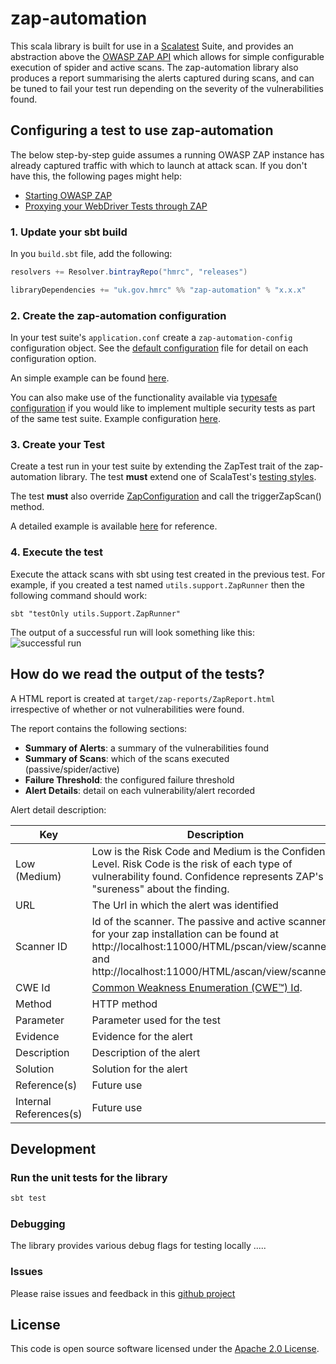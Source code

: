 # zap-automation
This scala library is built for use in a [Scalatest](http://www.scalatest.org/) Suite, and provides an abstraction above the [OWASP ZAP API](https://www.owasp.org/index.php/OWASP_Zed_Attack_Proxy_Project) which allows for simple configurable execution of spider and active scans. The zap-automation library also produces a report summarising the alerts captured during scans, and can be tuned to fail your test run depending on the severity of the vulnerabilities found.

## Configuring a test to use zap-automation
The below step-by-step guide assumes a running OWASP ZAP instance has already captured traffic with which to launch at attack scan.  If you don't have this, the following pages might help:
- [Starting OWASP ZAP](wiki/WIP:-Managing-ZAP-Sessions-from-the-command-line)
- [Proxying your WebDriver Tests through ZAP](wiki/WIP:-Managing-ZAP-Sessions-from-the-command-line)

### 1. Update your sbt build
In you `build.sbt` file, add the following: 

```scala
resolvers += Resolver.bintrayRepo("hmrc", "releases")

libraryDependencies += "uk.gov.hmrc" %% "zap-automation" % "x.x.x"
```

### 2. Create the zap-automation configuration
In your test suite's `application.conf` create a `zap-automation-config` configuration object.  See the [default configuration](src/main/resources/reference.conf) file for detail on each configuration option. 

An simple example can be found [here](examples/singleConfigExample/resources/singleConfigExampleApplication.conf). 

You can also make use of the functionality available via [typesafe configuration](https://github.com/lightbend/config) if you would like to implement multiple security tests as part of the same test suite.  Example configuration [here](examples/multipleConfigExample/resources/multipleConfigExampleApplication.conf).
  
### 3. Create your Test
Create a test run in your test suite by extending the ZapTest trait of the zap-automation library. The test **must** extend one of ScalaTest's [testing styles](http://www.scalatest.org/user_guide/selecting_a_style). 

The test **must** also override [ZapConfiguration](src/main/scala/uk/gov/hmrc/zap/config/ZapConfiguration.scala) and call the triggerZapScan() method.

A detailed example is available [here](examples/singleConfigExample/SingleConfigExampleRunner.scala) for reference.

### 4. Execute the test
Execute the attack scans with sbt using test created in the previous test.  For example, if you created a test named `utils.support.ZapRunner` then the following command should work:

```sbt "testOnly utils.Support.ZapRunner"```

The output of a successful run will look something like this:
![successful run](/images/console-successful-run.png)

## How do we read the output of the tests?
A HTML report is created at `target/zap-reports/ZapReport.html` irrespective of whether or not vulnerabilities were found.  

The report contains the following sections:
- **Summary of Alerts**: a summary of the vulnerabilities found
- **Summary of Scans**: which of the scans executed (passive/spider/active)
- **Failure Threshold**: the configured failure threshold
- **Alert Details**: detail on each vulnerability/alert recorded 

Alert detail description:


| Key | Description | 
| --- | --- | 
| Low (Medium)  | Low is the Risk Code  and Medium is the Confidence Level. Risk Code is the risk of each type of vulnerability found. Confidence represents ZAP's "sureness" about the finding.| 
| URL      | The Url in which the alert was identified      |  
| Scanner ID | Id of the scanner. The passive and active scanners for your zap installation can be found at http://localhost:11000/HTML/pscan/view/scanners/ and http://localhost:11000/HTML/ascan/view/scanners/       |   
| CWE Id | [Common Weakness Enumeration (CWE™) Id](https://cwe.mitre.org/about/faq.html).      |   
| Method | HTTP method      |   
| Parameter | Parameter used for the test      |   
| Evidence | Evidence for the alert      |   
| Description | Description of the alert      |   
| Solution | Solution for the alert      |   
| Reference(s) | Future use      |   
| Internal References(s) | Future use      |   

## Development
### Run the unit tests for the library
```scala
sbt test
```

### Debugging
The library provides various debug flags for testing locally .....

### Issues
Please raise issues and feedback in this [github project](issues/)

## License
This code is open source software licensed under the [Apache 2.0 License]("http://www.apache.org/licenses/LICENSE-2.0.html").
 
